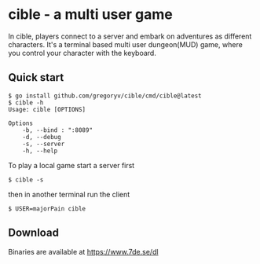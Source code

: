 # cible - a multi user game

In cible, players connect to a server and embark on adventures as
different characters. It's a terminal based multi user dungeon(MUD)
game, where you control your character with the keyboard.

## Quick start

    $ go install github.com/gregoryv/cible/cmd/cible@latest
	$ cible -h
    Usage: cible [OPTIONS]
    
    Options
        -b, --bind : ":8089"
        -d, --debug
        -s, --server
        -h, --help


To play a local game start a server first

    $ cible -s

then in another terminal run the client

    $ USER=majorPain cible
	

## Download

Binaries are available at https://www.7de.se/dl
